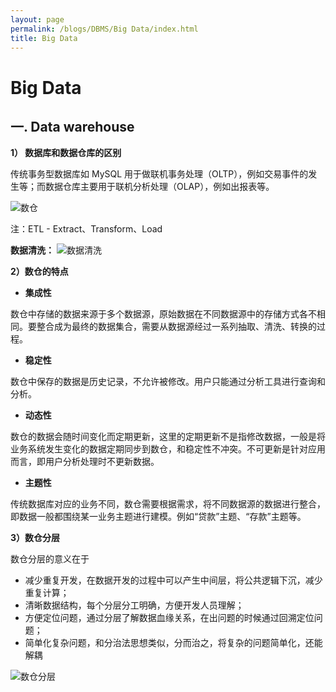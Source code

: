 ```yaml
---
layout: page
permalink: /blogs/DBMS/Big Data/index.html
title: Big Data
---
```


# Big Data

## 一. Data warehouse 

**1） 数据库和数据仓库的区别**

传统事务型数据库如 MySQL 用于做联机事务处理（OLTP），例如交易事件的发生等；而数据仓库主要用于联机分析处理（OLAP），例如出报表等。

![数仓](https://drunkcat69.github.io/images/DBMS/Hadoop/数仓.png)

注：ETL - Extract、Transform、Load

**数据清洗：**
![数据清洗](https://drunkcat69.github.io/images/DBMS/Hadoop/数据清洗.png)

**2）数仓的特点**

- **集成性**

数仓中存储的数据来源于多个数据源，原始数据在不同数据源中的存储方式各不相同。要整合成为最终的数据集合，需要从数据源经过一系列抽取、清洗、转换的过程。

- **稳定性**

数仓中保存的数据是历史记录，不允许被修改。用户只能通过分析工具进行查询和分析。

- **动态性**

数仓的数据会随时间变化而定期更新，这里的定期更新不是指修改数据，一般是将业务系统发生变化的数据定期同步到数仓，和稳定性不冲突。不可更新是针对应用而言，即用户分析处理时不更新数据。

- **主题性**

传统数据库对应的业务不同，数仓需要根据需求，将不同数据源的数据进行整合，即数据一般都围绕某一业务主题进行建模。例如“贷款”主题、“存款”主题等。

**3）数仓分层**

数仓分层的意义在于

- 减少重复开发，在数据开发的过程中可以产生中间层，将公共逻辑下沉，减少重复计算；
- 清晰数据结构，每个分层分工明确，方便开发人员理解；
- 方便定位问题，通过分层了解数据血缘关系，在出问题的时候通过回溯定位问题；
- 简单化复杂问题，和分治法思想类似，分而治之，将复杂的问题简单化，还能解耦

![数仓分层](https://drunkcat69.github.io/images/DBMS/Hadoop/数仓分层.png)
